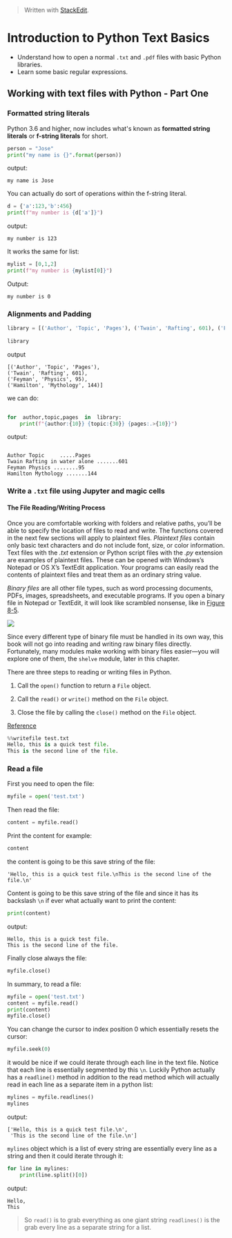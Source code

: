 > Written with [StackEdit](https://stackedit.io/).

# Introduction to Python Text Basics

- Understand how to open a normal `.txt` and `.pdf` files with basic Python libraries.
- Learn some basic regular expressions.

## Working with text files with Python - Part One

### Formatted string literals
Python 3.6 and higher, now includes what's known as **formatted string literals** or **f-string literals** for short.
```python
person = "Jose"
print("my name is {}".format(person))
```
output:
```
my name is Jose
```
You can actually do sort of operations within the f-string literal.
```python
d = {'a':123,'b':456}
print(f"my number is {d['a']}")
```
output:
```
my number is 123
```
  
It works the same for list:
```python
mylist = [0,1,2]
print(f"my number is {mylist[0]}")
```
Output:
```
my number is 0
```
### Alignments and Padding

```python
library = [('Author', 'Topic', 'Pages'), ('Twain', 'Rafting', 601), ('Feyman', 'Physics', 95), ('Hamilton', 'Mythology', 144)]
  
library
```
output
```
[('Author', 'Topic', 'Pages'), 
('Twain', 'Rafting', 601), 
('Feyman', 'Physics', 95), 
('Hamilton', 'Mythology', 144)]
```
we can do:
```python
  
for  author,topic,pages  in  library:  
	print(f"{author:{10}} {topic:{30}} {pages:.>{10}}")
```
output:
```
  
Author Topic     .....Pages 
Twain Rafting in water alone .......601 
Feyman Physics ........95 
Hamilton Mythology .......144
```

### Write a `.txt` file using Jupyter and magic cells

####  The File Reading/Writing Process

Once you are comfortable working with folders and relative paths, you’ll be able to specify the location of files to read and write. The functions covered in the next few sections will apply to plaintext files.  _Plaintext files_  contain only basic text characters and do not include font, size, or color information. Text files with the  _.txt_  extension or Python script files with the  _.py_  extension are examples of plaintext files. These can be opened with Windows’s Notepad or OS X’s TextEdit application. Your programs can easily read the contents of plaintext files and treat them as an ordinary string value.

_Binary files_  are all other file types, such as word processing documents, PDFs, images, spreadsheets, and executable programs. If you open a binary file in Notepad or TextEdit, it will look like scrambled nonsense, like in  [Figure 8-5](https://automatetheboringstuff.com/chapter8/#calibre_link-86 "Figure 8-5. The Windows calc.exe program opened in Notepad").

![](https://automatetheboringstuff.com/images/000046.jpg)

Since every different type of binary file must be handled in its own way, this book will not go into reading and writing raw binary files directly. Fortunately, many modules make working with binary files easier—you will explore one of them, the  `shelve`  module, later in this chapter.

There are three steps to reading or writing files in Python.

1.  Call the  `open()`  function to return a  `File`  object.
    
2.  Call the  `read()`  or  `write()`  method on the  `File`  object.
    
3.  Close the file by calling the  `close()`  method on the  `File`  object.

[Reference](https://automatetheboringstuff.com/chapter8/)

```python
%%writefile test.txt
Hello, this is a quick test file.
This is the second line of the file.
```

### Read a file

First you need to open the file:
```python
myfile = open('test.txt')
```
Then read the file:
```python
content = myfile.read()
```
Print the content for example:
```python
content
```
the content is going to be this save string of the file:
```
'Hello, this is a quick test file.\nThis is the second line of the file.\n'
```
Content is going to be this save string of the file and since it has its backslash `\n` if ever what actually want to print the content:
```python
print(content)
```
output:
```
Hello, this is a quick test file.
This is the second line of the file.
```
Finally close always the file:
```python
myfile.close()
```
In summary, to read a file:
```python
myfile = open('test.txt')
content = myfile.read()
print(content)
myfile.close()
```
You can change the cursor to index position 0 which essentially resets the cursor:
```python
myfile.seek(0)
```
it would be nice if we could iterate through each line in the text file. Notice that each line is essentially segmented by this `\n`. Luckily Python actually has a `readline()` method in addition to the read method which will actually read in each line as a separate item in a python list:
```python
mylines = myfile.readlines()
mylines
```
output:
```
['Hello, this is a quick test file.\n',
 'This is the second line of the file.\n']
```
`mylines` object which is a list of every string are essentially every line as a string and then it could iterate through it:
```python
for line in mylines:
    print(line.split()[0])
```
output:
```
Hello,
This
```
>So `read()` is to grab everything as one giant string `readlines()` is the grab every line as a separate string for a list.
<!--stackedit_data:
eyJoaXN0b3J5IjpbMjA2ODA5OTMxMiwtMTI5OTAxMzIwMywxMD
MyMzE1Nzg1LC01ODg3MzU1NDUsLTIwNDE3MTM1NjBdfQ==
-->